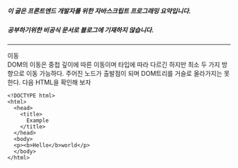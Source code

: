 ##### 이 글은 프론트엔드 개발자를 위한 자바스크립트 프로그래밍 요약입니다.
##### 공부하기위한 비공식 문서로 블로그에 기재하지 않습니다.
<hr>

이동  
DOM의 이동은 중첩 깊이에 따른 이동이며 타입에 따라 다르긴 하지만 최소 두 가지 방향으로 이동 가능하다. 주어진 노드가 출발점이 되며 DOM트리를 거슬로 올라가지는 못한다. 다음 HTML을 확인해 보자  
```
<!DOCTYPE html>
<html>
  <head>
    <title>
      Example
    </title>
  </head>
  <body>
  <p><b>Hello</b>world</p>
  </body>
</html>
```
